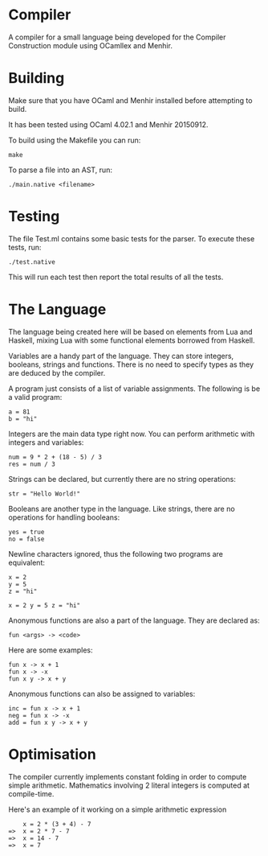 # Compiler
A compiler for a small language being developed for the Compiler Construction module using OCamllex and Menhir.

# Building
Make sure that you have OCaml and Menhir installed before attempting to build.

It has been tested using OCaml 4.02.1 and Menhir 20150912.

To build using the Makefile you can run:

```
make
```
To parse a file into an AST, run:
```
./main.native <filename>
```

# Testing
The file Test.ml contains some basic tests for the parser. To execute these tests, run:
```
./test.native
```

This will run each test then report the total results of all the tests.

# The Language
The language being created here will be based on elements from Lua and Haskell, mixing Lua with some functional elements borrowed from Haskell.

Variables are a handy part of the language. They can store integers, booleans, strings and functions. There is no need to specify types as they are deduced by the compiler.

A program just consists of a list of variable assignments. The following is be a valid program:
```
a = 81
b = "hi"
```

Integers are the main data type right now. You can perform arithmetic with integers and variables:
```
num = 9 * 2 + (18 - 5) / 3
res = num / 3
```

Strings can be declared, but currently there are no string operations:
```
str = "Hello World!"
```

Booleans are another type in the language. Like strings, there are no operations for handling booleans:
```
yes = true
no = false
```

Newline characters ignored, thus the following two programs are equivalent:
```
x = 2
y = 5
z = "hi"
```

```
x = 2 y = 5 z = "hi"
```

Anonymous functions are also a part of the language. They are declared as:
```
fun <args> -> <code>
```

Here are some examples:
```
fun x -> x + 1
fun x -> -x
fun x y -> x + y
```

Anonymous functions can also be assigned to variables:
```
inc = fun x -> x + 1
neg = fun x -> -x
add = fun x y -> x + y
```

# Optimisation
The compiler currently implements constant folding in order to compute simple arithmetic. Mathematics involving 2 literal integers is computed at compile-time.

Here's an example of it working on a simple arithmetic expression
```
    x = 2 * (3 + 4) - 7
=>  x = 2 * 7 - 7
=>  x = 14 - 7
=>  x = 7
```
